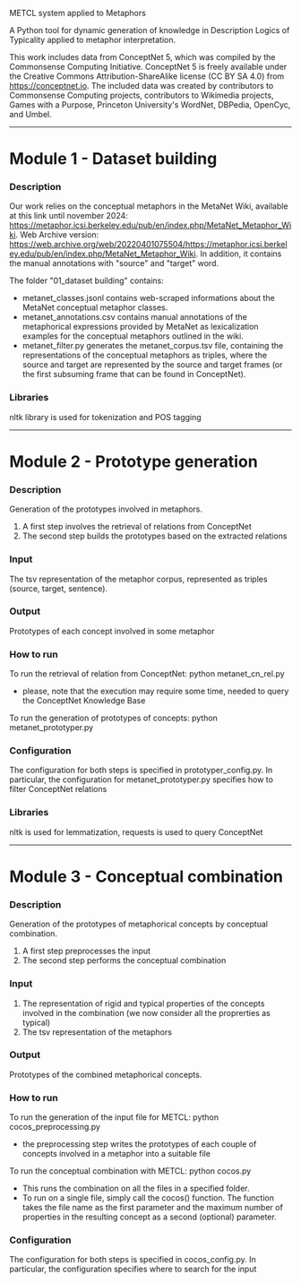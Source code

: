 METCL system applied to Metaphors

A Python tool for dynamic generation of knowledge in Description Logics of Typicality applied to metaphor interpretation.

This work includes data from ConceptNet 5, which was compiled by the Commonsense Computing Initiative. ConceptNet 5 is freely available under the Creative Commons Attribution-ShareAlike license (CC BY SA 4.0) from https://conceptnet.io. The included data was created by contributors to Commonsense Computing projects, contributors to Wikimedia projects, Games with a Purpose, Princeton University's WordNet, DBPedia, OpenCyc, and Umbel.

---

# Module 1 - Dataset building

### Description


Our work relies on the conceptual metaphors in the MetaNet Wiki, available at this link until november 2024: https://metaphor.icsi.berkeley.edu/pub/en/index.php/MetaNet_Metaphor_Wiki. Web Archive version: https://web.archive.org/web/20220401075504/https://metaphor.icsi.berkeley.edu/pub/en/index.php/MetaNet_Metaphor_Wiki. In addition, it contains the manual annotations with "source" and "target" word.

The folder "01_dataset building" contains:
- metanet_classes.jsonl contains web-scraped informations about the MetaNet conceptual metaphor classes.
- metanet_annotations.csv contains manual annotations of the metaphorical expressions provided by MetaNet as lexicalization examples for the conceptual metaphors outlined in the wiki.
- metanet_filter.py generates the metanet_corpus.tsv file, containing the representations of the conceptual metaphors as triples, where the source and target are represented by the source and target frames (or the first subsuming frame that can be found in ConceptNet).

### Libraries

nltk library is used for tokenization and POS tagging

---

# Module 2 - Prototype generation

### Description

Generation of the prototypes involved in metaphors.

1. A first step involves the retrieval of relations from ConceptNet
2. The second step builds the prototypes based on the extracted relations

### Input

The tsv representation of the metaphor corpus, represented as triples (source, target, sentence).

### Output

Prototypes of each concept involved in some metaphor

### How to run

To run the retrieval of relation from ConceptNet: python metanet_cn_rel.py

- please, note that the execution may require some time, needed to query the ConceptNet Knowledge Base

To run the generation of prototypes of concepts: python metanet_prototyper.py

### Configuration

The configuration for both steps is specified in prototyper_config.py.
In particular, the configuration for metanet_prototyper.py specifies how to filter ConceptNet relations

### Libraries

nltk is used for lemmatization, requests is used to query ConceptNet

---

# Module 3 - Conceptual combination

### Description

Generation of the prototypes of metaphorical concepts by conceptual combination.

1. A first step preprocesses the input
2. The second step performs the conceptual combination

### Input

1. The representation of rigid and typical properties of the concepts involved in the combination (we now consider all the proprerties as typical)
2. The tsv representation of the metaphors

### Output

Prototypes of the combined metaphorical concepts.

### How to run

To run the generation of the input file for METCL: python cocos_preprocessing.py

- the preprocessing step writes the prototypes of each couple of concepts involved in a metaphor into a suitable file

To run the conceptual combination with METCL: python cocos.py

- This runs the combination on all the files in a specified folder.
- To run on a single file, simply call the cocos() function. The function takes the file name as the first parameter and the maximum number of properties in the resulting concept as a second (optional) parameter.

### Configuration

The configuration for both steps is specified in cocos_config.py.
In particular, the configuration specifies where to search for the input

